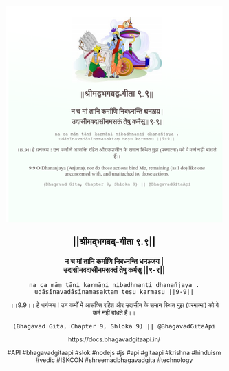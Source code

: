 <img src="../../asset/BG_9_9.png"/>
<center><h2>||श्रीमद्‍भगवद्‍-गीता ९.९||</h2>
<h3>न च मां तानि कर्माणि निबध्नन्ति धनञ्जय |<br/>उदासीनवदासीनमसक्तं तेषु कर्मसु ||९-९||</h3>
<pre>na ca māṃ tāni karmāṇi nibadhnanti dhanañjaya .<br/>udāsīnavadāsīnamasaktaṃ teṣu karmasu ||9-9||</pre>
<p>।।9.9।। हे धनंजय ! उन कर्मों में आसक्ति रहित और उदासीन के समान स्थित मुझ (परमात्मा) को वे कर्म नहीं बांधते हैं।।</p>
<pre>(Bhagavad Gita, Chapter 9, Shloka 9) || @BhagavadGitaApi</pre><p>https://docs.bhagavadgitaapi.in/</p><p>#API #bhagavadgitaapi #slok #nodejs #js #api #gitaapi #krishna #hinduism #vedic #ISKCON #shreemadbhagavadgita #technology</p></center>
